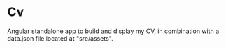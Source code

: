 # Cv

Angular standalone app to build and display my CV, in combination with a data.json file located at "src/assets".


